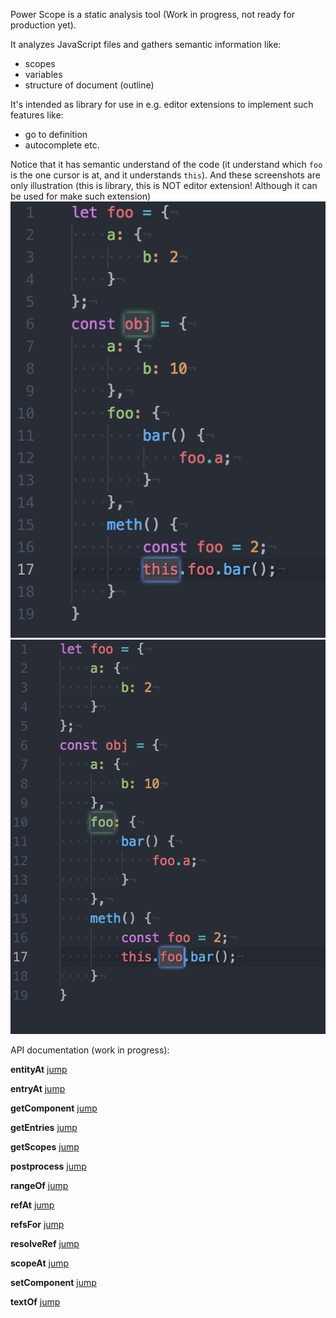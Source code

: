 Power Scope is a static analysis tool (Work in progress, not ready for production yet).

It analyzes JavaScript files and gathers semantic information like:
- scopes
- variables
- structure of document (outline)

It's intended as library for use in e.g. editor extensions to implement such features like:
- go to definition
- autocomplete
etc.

Notice that it has semantic understand of the code (it understand which `foo` is the one cursor is at, and it understands `this`).
And these screenshots are only illustration (this is library, this is NOT editor extension! Although it can be used for make such extension)
![screenshot](https://raw.githubusercontent.com/hex13/enter-ghost/master/packages/power-scope/screenshot1.png)
![screenshot](https://raw.githubusercontent.com/hex13/enter-ghost/master/packages/power-scope/screenshot2.png)

API documentation (work in progress):

**entityAt** [jump](analysis.js#L39)

**entryAt** [jump](analysis.js#L36)

**getComponent** [jump](analysis.js#L18)

**getEntries** [jump](analysis.js#L49)

**getScopes** [jump](analysis.js#L30)

**postprocess** [jump](analysis.js#L50)

**rangeOf** [jump](analysis.js#L48)

**refAt** [jump](analysis.js#L42)

**refsFor** [jump](analysis.js#L47)

**resolveRef** [jump](analysis.js#L46)

**scopeAt** [jump](analysis.js#L33)

**setComponent** [jump](analysis.js#L25)

**textOf** [jump](analysis.js#L45)
